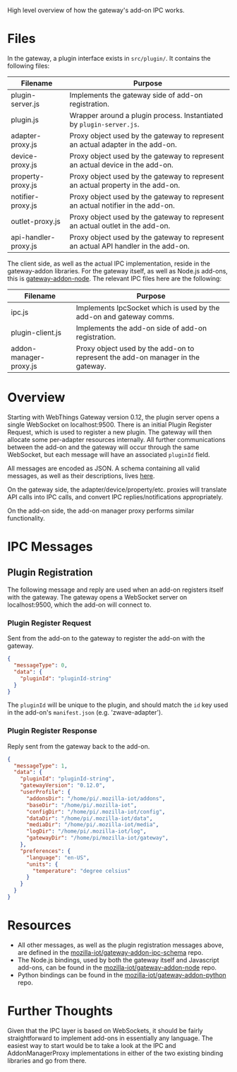 High level overview of how the gateway's add-on IPC works.

# Files

In the gateway, a plugin interface exists in `src/plugin/`. It contains the following files:

| Filename | Purpose |
| -------- | ------- |
| plugin-server.js | Implements the gateway side of add-on registration. |
| plugin.js | Wrapper around a plugin process. Instantiated by `plugin-server.js`. |
| adapter-proxy.js | Proxy object used by the gateway to represent an actual adapter in the add-on. |
| device-proxy.js | Proxy object used by the gateway to represent an actual device in the add-on. |
| property-proxy.js | Proxy object used by the gateway to represent an actual property in the add-on. |
| notifier-proxy.js | Proxy object used by the gateway to represent an actual notifier in the add-on. |
| outlet-proxy.js | Proxy object used by the gateway to represent an actual outlet in the add-on. |
| api-handler-proxy.js | Proxy object used by the gateway to represent an actual API handler in the add-on. |

The client side, as well as the actual IPC implementation, reside in the gateway-addon libraries. For the gateway itself, as well as Node.js add-ons, this is [gateway-addon-node](https://github.com/mozilla-iot/gateway-addon-node/tree/master/lib). The relevant IPC files here are the following:

| Filename | Purpose |
| -------- | ------- |
| ipc.js | Implements IpcSocket which is used by the add-on and gateway comms. |
| plugin-client.js | Implements the add-on side of add-on registration. |
| addon-manager-proxy.js | Proxy object used by the add-on to represent the add-on manager in the gateway. |

# Overview

Starting with WebThings Gateway version 0.12, the plugin server opens a single WebSocket on localhost:9500. There is an initial Plugin Register Request, which is used to register a new plugin. The gateway will then allocate some per-adapter resources internally. All further communications between the add-on and the gateway will occur through the same WebSocket, but each message will have an associated `pluginId` field.

All messages are encoded as JSON. A schema containing all valid messages, as well as their descriptions, lives [here](https://github.com/mozilla-iot/gateway-addon-ipc-schema).

On the gateway side, the adapter/device/property/etc. proxies will translate API calls into IPC calls, and convert IPC replies/notifications appropriately.

On the add-on side, the add-on manager proxy performs similar functionality.

# IPC Messages

## Plugin Registration

The following message and reply are used when an add-on registers itself with the gateway. The gateway opens a WebSocket server on localhost:9500, which the add-on will connect to.

### Plugin Register Request

Sent from the add-on to the gateway to register the add-on with the gateway.
```json
{
  "messageType": 0,
  "data": {
    "pluginId": "pluginId-string"
  }
}
```
The `pluginId` will be unique to the plugin, and should match the `id` key used in the add-on's `manifest.json` (e.g. 'zwave-adapter').

### Plugin Register Response

Reply sent from the gateway back to the add-on.
```json
{
  "messageType": 1,
  "data": {
    "pluginId": "pluginId-string",
    "gatewayVersion": "0.12.0",
    "userProfile": {
      "addonsDir": "/home/pi/.mozilla-iot/addons",
      "baseDir": "/home/pi/.mozilla-iot",
      "configDir": "/home/pi/.mozilla-iot/config",
      "dataDir": "/home/pi/.mozilla-iot/data",
      "mediaDir": "/home/pi/.mozilla-iot/media",
      "logDir": "/home/pi/.mozilla-iot/log",
      "gatewayDir": "/home/pi/mozilla-iot/gateway",
    },
    "preferences": {
      "language": "en-US",
      "units": {
        "temperature": "degree celsius"
      }
    }
  }
}
```

# Resources

* All other messages, as well as the plugin registration messages above, are defined in the [mozilla-iot/gateway-addon-ipc-schema](https://github.com/mozilla-iot/gateway-addon-ipc-schema) repo.
* The Node.js bindings, used by both the gateway itself and Javascript add-ons, can be found in the [mozilla-iot/gateway-addon-node](https://github.com/mozilla-iot/gateway-addon-node) repo.
* Python bindings can be found in the [mozilla-iot/gateway-addon-python](https://github.com/mozilla-iot/gateway-addon-python) repo.

# Further Thoughts

Given that the IPC layer is based on WebSockets, it should be fairly straightforward to implement add-ons in essentially any language. The easiest way to start would be to take a look at the IPC and AddonManagerProxy implementations in either of the two existing binding libraries and go from there.